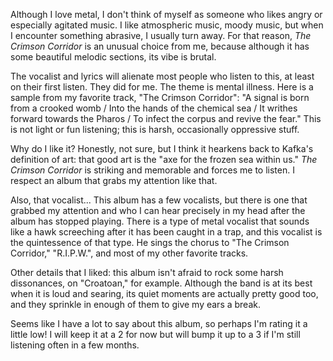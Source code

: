 Although I love metal, I don't think of myself as someone who likes
angry or especially agitated music. I like atmospheric music, moody music, but when
I encounter something abrasive, I usually turn away. For that reason, *The Crimson Corridor*
is an unusual choice from me, because although it has some beautiful melodic sections,
its vibe is brutal.

The vocalist and lyrics will alienate most people who listen to this, at least on
their first listen. They did for me. The theme is mental illness. Here is a sample from my
favorite track, "The Crimson Corridor": "A signal is born from a crooked womb /
Into the hands of the chemical sea / It writhes forward towards the Pharos / To 
infect the corpus and revive the fear." This is not light or fun listening; this is harsh,
occasionally oppressive stuff.

Why do I like it? Honestly, not sure, but I think it hearkens back to Kafka's definition of
art: that good art is the "axe for the frozen sea within us." *The Crimson Corridor* is
striking and memorable and forces me to listen. I respect an album that grabs my
attention like that.

Also, that vocalist... This album has a few vocalists, but there is one that
grabbed my attention and who I can hear precisely in my head after the album has stopped
playing. There is a type of metal vocalist that sounds like a hawk screeching after it has
been caught in a trap, and this vocalist is the quintessence of that type. He sings the
chorus to "The Crimson Corridor," "R.I.P.W.", and most of my other favorite tracks.

Other details that I liked: this album isn't afraid to rock some harsh dissonances, on
"Croatoan," for example. Although the band is at its best when it is loud and searing,
its quiet moments are actually pretty good too, and they sprinkle in enough of them to
give my ears a break.

Seems like I have a lot to say about this album, so perhaps I'm rating it a little low! I will
keep it at a 2 for now but will bump it up to a 3 if I'm still listening often in a few months.
